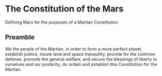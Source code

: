 # The Constitution of the Mars

Defining Mars for the purposes of a Martian Constitution

## Preamble

We the people of the Martian, in order to form a more perfect planet, establish justice, insure land and space tranquility, provide for the common defense, promote the general welfare, and secure the blessings of liberty to ourselves and our posterity, do ordain and establish this Constitution for the Martian.

